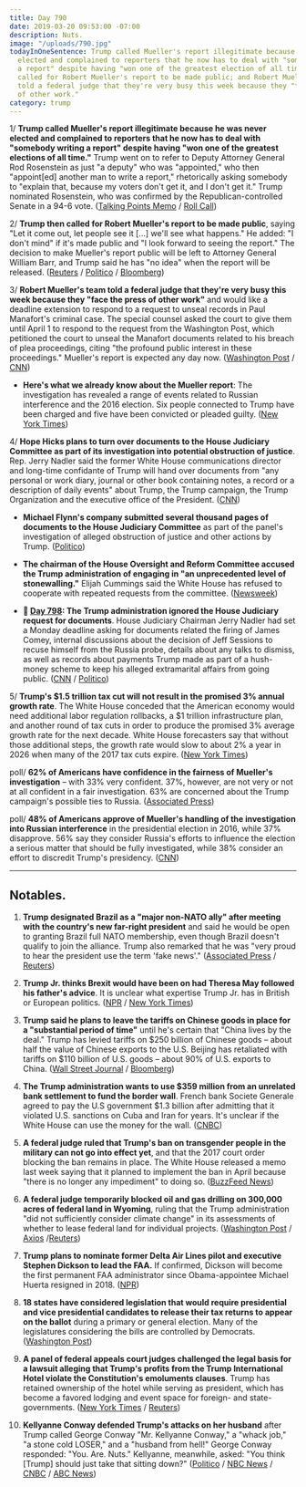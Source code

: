 ```yaml
---
title: Day 790
date: 2019-03-20 09:53:00 -07:00
description: Nuts.
image: "/uploads/790.jpg"
todayInOneSentence: Trump called Mueller's report illegitimate because he was never
  elected and complained to reporters that he now has to deal with "somebody writing
  a report" despite having "won one of the greatest election of all time"; Trump then
  called for Robert Mueller's report to be made public; and Robert Mueller's team
  told a federal judge that they're very busy this week because they "face the press
  of other work."
category: trump
---
```


1/ **Trump called Mueller's report illegitimate because he was never elected and complained to reporters that he now has to deal with "somebody writing a report" despite having "won one of the greatest elections of all time."** Trump went on to refer to Deputy Attorney General Rod Rosenstein as just "a deputy" who was "appointed," who then "appoint\[ed\] another man to write a report," rhetorically asking somebody to "explain that, because my voters don't get it, and I don't get it." Trump nominated Rosenstein, who was confirmed by the Republican-controlled Senate in a 94-6 vote. ([Talking Points Memo](https://talkingpointsmemo.com/news/trump-trashes-sessions-rosenstein-mueller-never-got-a-vote) / [Roll Call](https://www.rollcall.com/news/whitehouse/trump-mueller-report-illegitimate-because-he-was-not-elected))

2/ **Trump then called for Robert Mueller's report to be made public**, saying "Let it come out, let people see it \[...\] we'll see what happens." He added: "I don't mind" if it's made public and "I look forward to seeing the report." The decision to make Mueller's report public will be left to Attorney General William Barr, and Trump said he has "no idea" when the report will be released. ([Reuters](https://www.reuters.com/article/us-usa-trump-russia-mueller/trump-says-he-doesnt-mind-if-public-sees-muellers-russia-probe-report-idUSKCN1R1254?il=0) / [Politico](https://www.politico.com/story/2019/03/20/trump-mueller-report-1228946) / [Bloomberg](https://www.bloomberg.com/news/articles/2019-03-20/trump-says-let-people-see-mueller-s-report-when-it-s-released))

3/ **Robert Mueller's team told a federal judge that they're very busy this week because they "face the press of other work"** and would like a deadline extension to respond to a request to unseal records in Paul Manafort's criminal case. The special counsel asked the court to give them until April 1 to respond to the request from the Washington Post, which petitioned the court to unseal the Manafort documents related to his breach of plea proceedings, citing "the profound public interest in these proceedings." Mueller's report is expected any day now. ([Washington Post](https://www.washingtonpost.com/local/legal-issues/mueller-team-cites-press-of-other-work-in-seeking-delay-until-april-1-over-request-to-open-manafort-records/2019/03/19/90a36718-4a80-11e9-b79a-961983b7e0cd_story.html) / [CNN](https://www.cnn.com/2019/03/19/politics/robert-muellers-team-says-its-very-busy-this-week/index.html))

* **Here's what we already know about the Mueller report**: The investigation has revealed a range of events related to Russian interference and the 2016 election. Six people connected to Trump have been charged and five have been convicted or pleaded guilty. ([New York Times](https://www.nytimes.com/interactive/2019/03/20/us/politics/mueller-investigation-people-events.html))

4/ **Hope Hicks plans to turn over documents to the House Judiciary Committee as part of its investigation into potential obstruction of justice**. Rep. Jerry Nadler said the former White House communications director and long-time confidante of Trump will hand over documents from "any personal or work diary, journal or other book containing notes, a record or a description of daily events" about Trump, the Trump campaign, the Trump Organization and the executive office of the President. ([CNN](https://www.cnn.com/2019/03/20/politics/hope-hicks-house-democratic-investigation/index.html))

* **Michael Flynn's company submitted several thousand pages of documents to the House Judiciary Committee** as part of the panel's investigation of alleged obstruction of justice and other actions by Trump. ([Politico](https://www.politico.com/story/2019/03/20/flynn-documents-house-judiciary-panel-1228630))

* **The chairman of the House Oversight and Reform Committee accused the Trump administration of engaging in "an unprecedented level of stonewalling."** Elijah Cummings said the White House has refused to cooperate with repeated requests from the committee. ([Newsweek](https://www.newsweek.com/elijah-cummings-donald-trump-unprecedented-stonewalling-delay-obstruction-1368974))

* **📌 [Day 798](https://whatthefuckjusthappenedtoday.com/2019/03/19/day-789/): The Trump administration ignored the House Judiciary request for documents**. House Judiciary Chairman Jerry Nadler had set a Monday deadline asking for documents related the firing of James Comey, internal discussions about the decision of Jeff Sessions to recuse himself from the Russia probe, details about any talks to dismiss, as well as records about payments Trump made as part of a hush-money scheme to keep his alleged extramarital affairs from going public. ([CNN](https://www.cnn.com/2019/03/19/politics/democratic-investigations-white-house-documents/index.html) / [Politico](https://www.politico.com/story/2019/03/19/trump-democrat-oversight-investigation-congress-1225761))

5/ **Trump's $1.5 trillion tax cut will not result in the promised 3% annual growth rate**. The White House conceded that the American economy would need additional labor regulation rollbacks, a $1 trillion infrastructure plan, and another round of tax cuts in order to produce the promised 3% average growth rate for the next decade. White House forecasters say that without those additional steps, the growth rate would slow to about 2% a year in 2026 when many of the 2017 tax cuts expire. ([New York Times](https://www.nytimes.com/2019/03/19/us/politics/trump-tax-cut-economic-forecast.html))

poll/ **62% of Americans have confidence in the fairness of Mueller's investigation** – with 33% very confident. 37%, however, are not very or not at all confident in a fair investigation. 63% are concerned about the Trump campaign's possible ties to Russia. ([Associated Press](https://apnews.com/331c416d73d74f7c8f2eaf5dfb1b9cdb))

poll/ **48% of Americans approve of Mueller's handling of the investigation into Russian interference** in the presidential election in 2016, while 37% disapprove. 56% say they consider Russia's efforts to influence the election a serious matter that should be fully investigated, while 38% consider an effort to discredit Trump's presidency. ([CNN](https://www.cnn.com/2019/03/20/politics/cnn-poll-impeachment-trump-russia/index.html))

---

## Notables.

 1. **Trump designated Brazil as a "major non-NATO ally" after meeting with the country's new far-right president** and said he would be open to granting Brazil full NATO membership, even though Brazil doesn't qualify to join the alliance. Trump also remarked that he was "very proud to hear the president use the term 'fake news'." ([Associated Press](https://apnews.com/bdc70648e5814d25b549d1c252910006) / [Reuters](https://www.reuters.com/article/us-usa-brazil-idUSKCN1R01VV))

 2. **Trump Jr. thinks Brexit would have been on had Theresa May followed his father's advice**. It is unclear what expertise Trump Jr. has in British or European politics. ([NPR](https://www.npr.org/2019/03/20/705029536/donald-trump-jr-says-u-k-s-prime-minister-should-have-listened-to-his-father) / [New York Times](https://www.nytimes.com/2019/03/20/world/europe/donald-trump-jr-brexit.html))

 3. **Trump said he plans to leave the tariffs on Chinese goods in place for a "substantial period of time"** until he's certain that "China lives by the deal." Trump has levied tariffs on $250 billion of Chinese goods – about half the value of Chinese exports to the U.S. Beijing has retaliated with tariffs on $110 billion of U.S. goods – about 90% of U.S. exports to China. ([Wall Street Journal](https://www.wsj.com/articles/tariffs-on-chinese-goods-to-remain-in-place-for-period-of-time-trump-says-11553101862) / [Bloomberg](https://www.bloomberg.com/news/articles/2019-03-20/trump-says-tariffs-will-stay-on-until-china-complies-with-a-deal))

 4. **The Trump administration wants to use $359 million from an unrelated bank settlement to fund the border wall**. French bank Societe Generale agreed to pay the U.S government $1.3 billion after admitting that it violated U.S. sanctions on Cuba and Iran for years. It's unclear if the White House can use the money for the wall. ([CNBC](https://www.cnbc.com/2019/03/20/trump-wants-to-use-a-big-banking-settlement-to-help-build-the-wall.html))

 5. **A federal judge ruled that Trump's ban on transgender people in the military can not go into effect yet**, and that the 2017 court order blocking the ban remains in place. The White House released a memo last week saying that it planned to implement the ban in April because "there is no longer any impediment" to doing so. ([BuzzFeed News](https://www.buzzfeednews.com/article/dominicholden/trump-transgender-military-ban-still-on-hold-judge))

 6. **A federal judge temporarily blocked oil and gas drilling on 300,000 acres of federal land in Wyoming**, ruling that the Trump administration "did not sufficiently consider climate change" in its assessments of whether to lease federal land for individual projects. ([Washington Post](https://www.washingtonpost.com/climate-environment/2019/03/20/federal-judge-casts-doubt-trumps-drilling-plans-across-us-because-they-ignore-climate-change/) / [Axios](https://www.axios.com/judge-blocks-trump-oil-gas-drilling-climate-change-d972fe31-0d61-4b1a-a5a3-28ac869a0b15.html) /[Reuters](https://www.reuters.com/article/us-usa-drilling-lawsuit/u-s-judge-blocks-drilling-over-climate-change-casting-doubt-on-trump-agenda-idUSKCN1R11YL?))

 7. **Trump plans to nominate former Delta Air Lines pilot and executive Stephen Dickson to lead the FAA.** If confirmed, Dickson will become the first permanent FAA administrator since Obama-appointee Michael Huerta resigned in 2018. ([NPR](https://www.npr.org/2019/03/19/704900992/trump-to-nominate-former-delta-airlines-executive-to-lead-faa))

 8. **18 states have considered legislation that would require presidential and vice presidential candidates to release their tax returns to appear on the ballot** during a primary or general election. Many of the legislatures considering the bills are controlled by Democrats. ([Washington Post](https://www.washingtonpost.com/politics/2019/03/20/trump-could-be-left-off-some-states-ballots-if-these-bills-become-law/))

 9. **A panel of federal appeals court judges challenged the legal basis for a lawsuit alleging that Trump's profits from the Trump International Hotel violate the Constitution's emoluments clauses**. Trump has retained ownership of the hotel while serving as president, which has become a favored lodging and event space for foreign- and state-governments. ([New York Times](https://www.nytimes.com/2019/03/19/us/politics/trump-emoluments-lawsuit.html) / [Reuters](https://www.reuters.com/article/us-usa-trump-emoluments-idUSKCN1R02M4))

10. **Kellyanne Conway defended Trump's attacks on her husband** after Trump called George Conway "Mr. Kellyanne Conway," a "whack job," "a stone cold LOSER," and a "husband from hell!" George Conway responded: "You. Are. Nuts." Kellyanne, meanwhile, asked: "You think \[Trump\] should just take that sitting down?" ([Politico](https://www.politico.com/story/2019/03/20/kellyanne-george-conway-trump-1229193) / [NBC News](https://www.nbcnews.com/politics/donald-trump/trump-blasts-george-conway-husband-top-white-house-aide-kellyanne-n984771) / [CNBC](https://www.cnbc.com/2019/03/19/trump-rips-george-conway-a-total-loser.html) / [ABC News](https://abcnews.go.com/Politics/president-trump-strikes-back-george-conway-questions-mental/story?id=61781790))
